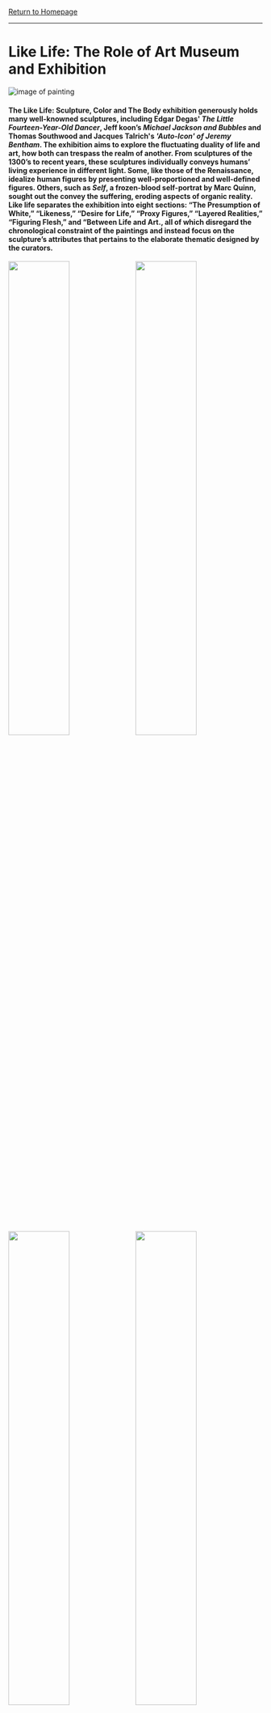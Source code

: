 [Return to Homepage](https://timmypoyu.github.io)
- - - -
# Like Life: The Role of Art Museum and Exhibition
![image of painting](https://github.com/Timmypoyu/Timmypoyu.github.io/blob/master/ArtMemo2/Michael%20Jackson.jpg?raw=true)
#### The Like Life: Sculpture, Color and The Body exhibition generously holds many well-knowned sculptures, including Edgar Degas' *The Little Fourteen-Year-Old Dancer*, Jeff koon’s *Michael Jackson and Bubbles* and Thomas Southwood and Jacques Talrich's *'Auto-Icon' of Jeremy Bentham*. The exhibition aims to explore the fluctuating duality of life and art, how both can trespass the realm of another. From sculptures of the 1300’s to recent years, these sculptures individually conveys humans’ living experience in different light. Some, like those of the Renaissance, idealize human figures by presenting well-proportioned and well-defined figures. Others, such as *Self*, a frozen-blood self-portrat by Marc Quinn, sought out the convey the suffering, eroding aspects of organic reality. Like life separates the exhibition into eight sections: “The Presumption of White,” “Likeness,” “Desire for Life,” “Proxy Figures,” “Layered Realities,” “Figuring Flesh,” and “Between Life and Art., all of which disregard the chronological constraint of the paintings and instead focus on the sculpture’s attributes that pertains to the elaborate thematic designed by the curators.
<img src="https://github.com/Timmypoyu/Timmypoyu.github.io/blob/master/ArtMemo2/IMG_20180330_162454.jpg?raw=true" style="float: left; width: 49%; margin-right: 1%; margin-bottom: 0.5em;">
<img src="https://github.com/Timmypoyu/Timmypoyu.github.io/blob/master/ArtMemo2/Benjamin.jpg?raw=true" style="float: left; width: 49%; margin-right: 1%; margin-bottom: 0.5em;">

<img src="https://github.com/Timmypoyu/Timmypoyu.github.io/blob/master/ArtMemo2/old%20woman.jpg?raw=true" style="float: left; width: 49%; margin-right: 1%; margin-bottom: 0.5em;">
<img src="https://github.com/Timmypoyu/Timmypoyu.github.io/blob/master/ArtMemo2/Hercules.jpg?raw=true" style="float: left; width: 49%; margin-right: 1%; margin-bottom: 0.5em;">

### **The Entrance**
![image of painting](https://github.com/Timmypoyu/Timmypoyu.github.io/blob/master/ArtMemo2/IMG_20180330_164726.jpg?raw=true)
#### Like Life is one of the few exhibitions that confuses me upon entrance. Contrary to human’s instinct (or generic conditoining) to enter through the right, the exhibition directs the visitors to the left entrance while maintaining an exiting opening on the right. The elaborate entry way at the left slightly irritated the visitors, dislodging them from their spatial and directional habits. The unintuitive placement of the entrance destabilizes the visitors sense of space, and appropriately introduces them to the section of “The Presumption of white” in which they are encouraged to walk around, and circle the sculptures, viewing the artworks dynamically with a heightened sense of spatial awareness. The same kind of layouts continued throughout the exhibition. With no distinct demarcation or guidance to direct the flow, the visitors have to make conscious decision as to where to proceed. One can start with last or the first piece of a section in which a collection of artworks coherently represent the themes with which the curators have decided.
![image of painting](https://github.com/Timmypoyu/Timmypoyu.github.io/blob/master/ArtMemo2/Bachuss.jpg?raw=true)
###### The section of *The Presumption of White*

### **Problem in Thematic Sectioning: The Role of Museum and of Curators**

#### “The sculpture exhibition at the Met Breuer is at once scholarly and populist—the curatorial version of a TED talk.” [wrote Peter Schjeldahl, art critic from the New Yorker](https://www.newyorker.com/magazine/2018/04/02/like-life-shows-seven-hundred-years-of-the-body). 

#### Straddling between creating a popular exhibition endowed with popular artworks and providing, with the use of thematic sectioning, an instructional, educational experience, like life feels confused. While, with the layouts provided, the visitors are encouraged to move freely, the instructional themes forces the visitors to create a preconceived mindset upon viewing the artworks. “The Presumption of White” juxtaposed ancient and modern sculptures that follows the renaissance heritage of whiteness, telling a story of misconstrued artistic tradition of the classical era where sculptures are in fact painted. The curators encourages viewers to think about their social commentary on race and gender, as they presented white sculptures of an Native American and an aging, sagging old woman. Schjeldahl argued further:

> I lack both the space and the heart to paraphrase the respective analyses, which for the most part are cogent but feel really on target only for lesser works, which derive their content more from the collective bias of their times and places than from the individual character of their makers. Good art is irreducible to attitudes, and great art demolishes them.

#### There is indeed a possibility of such danger in Like life, where these artworks becomes merely complacent existence to their collective theme rather than artworks of their own nuances, and contexts. 

#### However, in designing the exhibition in accordence to what Schjeldahl argued to be overly instructional themes, Like Life provides a democratizing experience, where everyone could enjoy and take a sneak peek into the minds of curators. A layman can understand TED talks and so could s/he understands Life life. This conversation awakens the ancient discussion of the Painted Windows of Gothic cathedrals. They could act as conduit for the public to approach the covert and aristocratic knowledge of religion.

#### There is, however, an opposite effect.

#### While the instructional elements will exist more or less in the designing of an exhibition, Schjeldahl argues that an exhibition should be more experiential than “hypercharged with sensation and glutted with instruction”. In the analogy of Gothic cathedrals, the painted windows may portray biblical stories and lessons so the illiterate people of the time could easily understand. Yet, hiding behind the democratization is the power-play of what ideas are to be depicted. Who decides?

#### Underlying Schkeldahl’s eagerness to allow the viewers of art a chance to experience art in their own terms is, perhaps a firm base of trust and confidence in each and their own interpretations. Like Life strives to be easily understood; however, the themes curated underscore an aristocratic power of decision. They are consecrated as the over-arching subject of a collective of distinct artworks, simultaneously making them readily perceivable, and impenetrably over-generalizing and perhaps deceiving.  



- - - -
[Return to Homepage](https://timmypoyu.github.io)
